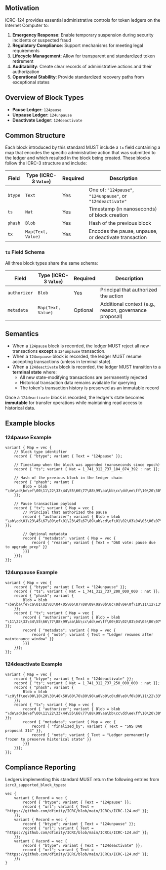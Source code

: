 ## Motivation

ICRC-124 provides essential administrative controls for token ledgers on the Internet Computer to:

1. **Emergency Response**: Enable temporary suspension during security incidents or suspected fraud
2. **Regulatory Compliance**: Support mechanisms for meeting legal requirements
3. **Lifecycle Management**: Allow for transparent and standardized token retirement
4. **Auditability**: Create clear records of administrative actions and their authorization
5. **Operational Stability**: Provide standardized recovery paths from exceptional states


## Overview of Block Types

- **Pause Ledger**: `124pause`
- **Unpause Ledger**: `124unpause`
- **Deactivate Ledger**: `124deactivate`

## Common Structure

Each block introduced by this standard MUST include a `tx` field containing a map that encodes the specific administrative action that was submitted to the ledger and which resulted in the block being created. These blocks follow the ICRC-3 structure and include:

| Field    | Type (ICRC-3 `Value`) | Required | Description |
|----------|------------------------|----------|-------------|
| `btype`  | `Text`                 | Yes      | One of: `"124pause"`, `"124unpause"`, or `"124deactivate"` |
| `ts`     | `Nat`                  | Yes      | Timestamp (in nanoseconds) of block creation |
| `phash`  | `Blob`                 | Yes      | Hash of the previous block |
| `tx`     | `Map(Text, Value)`     | Yes      | Encodes the pause, unpause, or deactivate transaction |

### `tx` Field Schema

All three block types share the same schema:

| Field        | Type (ICRC-3 `Value`) | Required | Description |
|--------------|------------------------|----------|-------------|
| `authorizer` | `Blob`                 | Yes      | Principal that authorized the action |
| `metadata`   | `Map(Text, Value)`     | Optional | Additional context (e.g., reason, governance proposal) |

## Semantics
- When a `124pause` block is recorded, the ledger MUST reject all new transactions **except** a `124unpause` transaction.
- When a `124unpause` block is recorded, the ledger MUST resume accepting transactions (unless in terminal state).
- When a `124deactivate` block is recorded, the ledger MUST transition to a **terminal state** where:
  - All new state-modifying transactions are permanently rejected
  - Historical transaction data remains available for querying
  - The token's transaction history is preserved as an immutable record

Once a `124deactivate` block is recorded, the ledger's state becomes **immutable** for transfer operations while maintaining read access to historical data.


## Example blocks

### 124pause Example

```
variant { Map = vec {
    // Block type identifier
    record { "btype"; variant { Text = "124pause" }};

    // Timestamp when the block was appended (nanoseconds since epoch)
    record { "ts"; variant { Nat = 1_741_312_737_184_874_392 : nat }};

    // Hash of the previous block in the ledger chain
    record { "phash"; variant {
        Blob = blob "\de\ad\be\ef\00\11\22\33\44\55\66\77\88\99\aa\bb\cc\dd\ee\ff\10\20\30\40\50\60\70\80\90\a0\b0\c0"
    }};

    // Pause transaction payload
    record { "tx"; variant { Map = vec {
        // Principal that authorized the pause
        record { "authorizer"; variant { Blob = blob "\ab\cd\01\23\45\67\89\ef\01\23\45\67\89\ab\cd\ef\01\02\03\04\05\06\07\08\09\0a\0b\0c\0d\0e\01" }};

        // Optional metadata
        record { "metadata"; variant { Map = vec {
            record { "reason"; variant { Text = "DAO vote: pause due to upgrade prep" }}
        }}}
    }}};
}};
```

### 124unpause Example

```
variant { Map = vec {
    record { "btype"; variant { Text = "124unpause" }};
    record { "ts"; variant { Nat = 1_741_312_737_200_000_000 : nat }};
    record { "phash"; variant {
        Blob = blob "\be\ba\fe\ca\01\02\03\04\05\06\07\08\09\0a\0b\0c\0d\0e\0f\10\11\12\13\14\15\16\17\18\19\1a\1b"
    }};
    record { "tx"; variant { Map = vec {
        record { "authorizer"; variant { Blob = blob "\11\22\33\44\55\66\77\88\99\aa\bb\cc\dd\ee\ff\00\01\02\03\04\05\06\07\08\09\0a\0b\0c\0d\0e\01" }};
        record { "metadata"; variant { Map = vec {
            record { "note"; variant { Text = "Ledger resumes after maintenance window" }}
        }}}
    }}};
}};
```

### 124deactivate Example

```
variant { Map = vec {
    record { "btype"; variant { Text = "124deactivate" }};
    record { "ts"; variant { Nat = 1_741_312_737_250_000_000 : nat }};
    record { "phash"; variant {
        Blob = blob "\c0\ff\ee\00\10\20\30\40\50\60\70\80\90\a0\b0\c0\d0\e0\f0\00\11\22\33\44\55\66\77\88\99\aa\bb\cc"
    }};
    record { "tx"; variant { Map = vec {
        record { "authorizer"; variant { Blob = blob "\de\ad\be\ef\00\11\22\33\44\55\66\77\88\99\aa\bb\cc\dd\ee\ff\10\20\30\40\50\60\70\80\90\a0\b0\01" }};
        record { "metadata"; variant { Map = vec {
            record { "finalized_by"; variant { Text = "SNS DAO proposal 314" }},
            record { "note"; variant { Text = "Ledger permanently frozen to preserve historical state" }}
        }}}
    }}};
}};

```
## Compliance Reporting

Ledgers implementing this standard MUST return the following entries from `icrc3_supported_block_types`:

```motoko
vec {
    variant { Record = vec {
        record { "btype"; variant { Text = "124pause" }};
        record { "url"; variant { Text = "https://github.com/dfinity/ICRC/blob/main/ICRCs/ICRC-124.md" }};
    }};
    variant { Record = vec {
        record { "btype"; variant { Text = "124unpause" }};
        record { "url"; variant { Text = "https://github.com/dfinity/ICRC/blob/main/ICRCs/ICRC-124.md" }};
    }};
    variant { Record = vec {
        record { "btype"; variant { Text = "124deactivate" }};
        record { "url"; variant { Text = "https://github.com/dfinity/ICRC/blob/main/ICRCs/ICRC-124.md" }};
    }};
}
